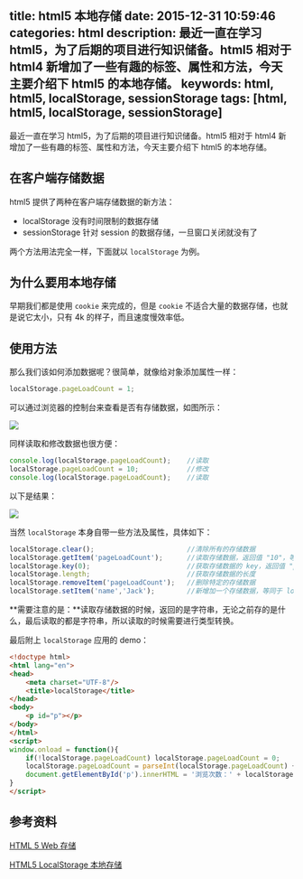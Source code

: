 title: html5 本地存储
date: 2015-12-31 10:59:46
categories: html
description: 最近一直在学习 html5，为了后期的项目进行知识储备。html5 相对于 html4 新增加了一些有趣的标签、属性和方法，今天主要介绍下 html5 的本地存储。
keywords: html, html5, localStorage, sessionStorage
tags: [html, html5, localStorage, sessionStorage]
---

最近一直在学习 html5，为了后期的项目进行知识储备。html5 相对于 html4 新增加了一些有趣的标签、属性和方法，今天主要介绍下 html5 的本地存储。

## 在客户端存储数据 ##

html5 提供了两种在客户端存储数据的新方法：

- localStorage 没有时间限制的数据存储
- sessionStorage 针对 session 的数据存储，一旦窗口关闭就没有了

两个方法用法完全一样，下面就以 `localStorage` 为例。

## 为什么要用本地存储 ##

早期我们都是使用 `cookie` 来完成的，但是 `cookie` 不适合大量的数据存储，也就是说它太小，只有 4k 的样子，而且速度慢效率低。

## 使用方法 ##

那么我们该如何添加数据呢？很简单，就像给对象添加属性一样：

``` javascript
localStorage.pageLoadCount = 1;
```

可以通过浏览器的控制台来查看是否有存储数据，如图所示：

![](http://7xn4vv.com1.z0.glb.clouddn.com/static/upload/2015/12/1.png)

同样读取和修改数据也很方便：

``` javascript
console.log(localStorage.pageLoadCount);    //读取
localStorage.pageLoadCount = 10;            //修改
console.log(localStorage.pageLoadCount);    //读取
```

以下是结果：

![](http://7xn4vv.com1.z0.glb.clouddn.com/static/upload/2015/12/2.png)

当然 `localStorage` 本身自带一些方法及属性，具体如下：

``` javascript
localStorage.clear();                       //清除所有的存储数据
localStorage.getItem('pageLoadCount');      //读取存储数据，返回值 "10"，等同于 localStorage.pageLoadCount
localStorage.key(0);                        //获取存储数据的 key，返回值 "pageLoadCount"
localStorage.length;                        //获取存储数据的长度
localStorage.removeItem('pageLoadCount');   //删除特定的存储数据
localStorage.setItem('name','Jack');        //新增加一个存储数据，等同于 localStorage.name = 'Jack';
```

**需要注意的是：**读取存储数据的时候，返回的是字符串，无论之前存的是什么，最后读取的都是字符串，所以读取的时候需要进行类型转换。

最后附上 `localStorage` 应用的 demo：

``` html
<!doctype html>
<html lang="en">
<head>
    <meta charset="UTF-8"/>
    <title>localStorage</title>
</head>
<body>
    <p id="p"></p>
</body>
</html>
<script>
window.onload = function(){
    if(!localStorage.pageLoadCount) localStorage.pageLoadCount = 0;
    localStorage.pageLoadCount = parseInt(localStorage.pageLoadCount) + 1;
    document.getElementById('p').innerHTML = '浏览次数：' + localStorage.pageLoadCount + ' 次。';
}
</script>
```

## 参考资料 ##

[HTML 5 Web 存储](http://www.w3school.com.cn/html5/html_5_webstorage.asp)

[HTML5 LocalStorage 本地存储](http://www.cnblogs.com/xiaowei0705/archive/2011/04/19/2021372.html)